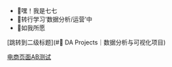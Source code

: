 - 👋嘿！我是七七
- 🌱转行学习‘数据分析/运营’中
- 🌱如我所愿

[跳转到二级标题](#📇 DA Projects｜数据分析与可视化项目)

[电商页面AB测试](https://github.com/qijuxing/A-B-testing-of-e-commerce-pages)

